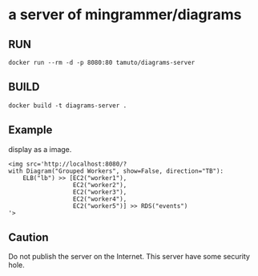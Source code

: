 
# a server of mingrammer/diagrams

## RUN

```
docker run --rm -d -p 8080:80 tamuto/diagrams-server
```

## BUILD

```
docker build -t diagrams-server .
```

## Example

display as a image.

```
<img src='http://localhost:8080/?
with Diagram("Grouped Workers", show=False, direction="TB"):
    ELB("lb") >> [EC2("worker1"),
                  EC2("worker2"),
                  EC2("worker3"),
                  EC2("worker4"),
                  EC2("worker5")] >> RDS("events")
'>
```

## Caution

Do not publish the server on the Internet.
This server have some security hole.
